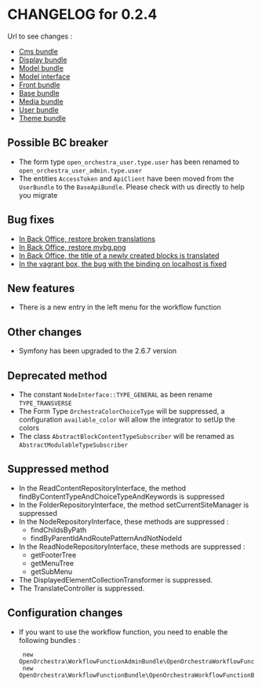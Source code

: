 # CHANGELOG for 0.2.4

Url to see changes : 

 - [Cms bundle](https://github.com/open-orchestra/open-orchestra-cms-bundle/compare/v0.2.3...v0.2.4)
 - [Display bundle](https://github.com/open-orchestra/open-orchestra-display-bundle/compare/v0.2.3...v0.2.4)
 - [Model bundle](https://github.com/open-orchestra/open-orchestra-model-bundle/compare/v0.2.3...v0.2.4)
 - [Model interface](https://github.com/open-orchestra/open-orchestra-model-interface/compare/v0.2.3...v0.2.4)
 - [Front bundle](https://github.com/open-orchestra/open-orchestra-front-bundle/compare/v0.2.3...v0.2.4)
 - [Base bundle](https://github.com/open-orchestra/open-orchestra-base-bundle/compare/v0.2.3...v0.2.4)
 - [Media bundle](https://github.com/open-orchestra/open-orchestra-media-bundle/compare/v0.2.3...v0.2.4)
 - [User bundle](https://github.com/open-orchestra/open-orchestra-user-bundle/compare/v0.2.3...v0.2.4)
 - [Theme bundle](https://github.com/open-orchestra/open-orchestra-theme-bundle/compare/v0.2.3...v0.2.4)

## Possible BC breaker

 - The form type `open_orchestra_user.type.user` has been renamed to `open_orchestra_user_admin.type.user`
 - The entities `AccessToken` and `ApiClient` have been moved from the `UserBundle` to the `BaseApiBundle`.
 Please check with us directly to help you migrate

## Bug fixes
 - [In Back Office, restore broken translations](https://trello.com/c/1oMQI2mk/948-1-etq-ubo-je-vois-tous-les-libelles-traduits)
 - [In Back Office, restore mybg.png](https://trello.com/c/SbGB3K4k/949-0-5-bo-404-sur-mybg-png)
 - [In Back Office, the title of a newly created blocks is translated](https://trello.com/c/6ZE1YnjY/959-1-etq-ubo-je-vois-le-libelle-du-bloc-dans-la-toolbar-lorsque-je-cree-un-nouveau-bloc)
 - [In the vagrant box, the bug with the binding on localhost is fixed](https://trello.com/c/7TYFS8WG/771-2-le-provisionning-n-ajoute-pas-toujours-le-bind-127-0-0-1-localhost-openorchestra-dans-le-fichier-hosts)

## New features

 - There is a new entry in the left menu for the workflow function

## Other changes

 - Symfony has been upgraded to the 2.6.7 version

## Deprecated method

 - The constant `NodeInterface::TYPE_GENERAL` as been rename `TYPE_TRANSVERSE`
 - The Form Type `OrchestraColorChoiceType` will be suppressed, a configuration `available_color` will allow
 the integrator to setUp the colors
 - The class `AbstractBlockContentTypeSubscriber` will be renamed as `AbstractModulableTypeSubscriber`

## Suppressed method

 - In the ReadContentRepositoryInterface, the method findByContentTypeAndChoiceTypeAndKeywords is suppressed
 - In the FolderRepositoryInterface, the method setCurrentSiteManager is suppressed
 - In the NodeRepositoryInterface, these methods are suppressed :
    - findChildsByPath
    - findByParentIdAndRoutePatternAndNotNodeId
 - In the ReadNodeRepositoryInterface, these methods are suppressed :
    - getFooterTree
    - getMenuTree
    - getSubMenu
 - The DisplayedElementCollectionTransformer is suppressed.
 - The TranslateController is suppressed.

## Configuration changes

 - If you want to use the workflow function, you need to enable the following bundles : 
 
        new OpenOrchestra\WorkflowFunctionAdminBundle\OpenOrchestraWorkflowFunctionAdminBundle(),
        new OpenOrchestra\WorkflowFunctionBundle\OpenOrchestraWorkflowFunctionBundle(),
